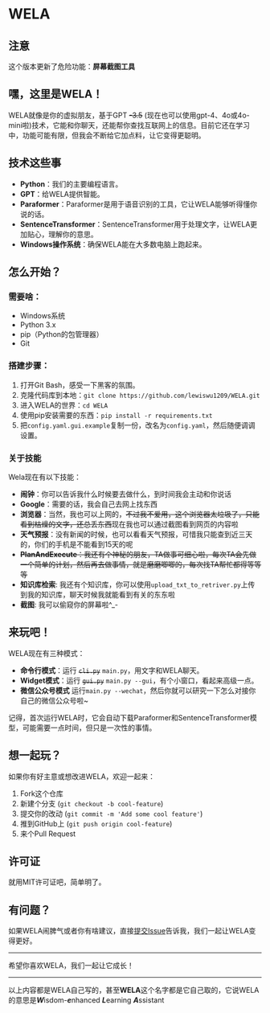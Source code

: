 # WELA

## 注意

这个版本更新了危险功能：**屏幕截图工具**

## 嘿，这里是WELA！

WELA就像是你的虚拟朋友，基于GPT ~~-3.5~~ (现在也可以使用gpt-4、4o或4o-mini啦)技术，它能和你聊天，还能帮你查找互联网上的信息。目前它还在学习中，功能可能有限，但我会不断给它加点料，让它变得更聪明。

## 技术这些事

- **Python**：我们的主要编程语言。
- **GPT**：给WELA提供智能。
- **Paraformer**：Paraformer是用于语音识别的工具，它让WELA能够听得懂你说的话。
- **SentenceTransformer**：SentenceTransformer用于处理文字，让WELA更加贴心，理解你的意思。
- **Windows操作系统**：确保WELA能在大多数电脑上跑起来。

## 怎么开始？

### 需要啥：

- Windows系统
- Python 3.x
- pip（Python的包管理器）
- Git

### 搭建步骤：

1. 打开Git Bash，感受一下黑客的氛围。
2. 克隆代码库到本地：`git clone https://github.com/lewiswu1209/WELA.git`
3. 进入WELA的世界：`cd WELA`
4. 使用pip安装需要的东西：`pip install -r requirements.txt`
5. 把`config.yaml.gui.example`复制一份，改名为`config.yaml`，然后随便调调设置。

### 关于技能

Wela现在有以下技能：

- **闹钟**：你可以告诉我什么时候要去做什么，到时间我会主动和你说话
- **Google**：需要的话，我会自己去网上找东西
- **浏览器**：当然，我也可以上网的，~~不过我不爱用，这个浏览器太垃圾了，只能看到枯燥的文字，还总丢东西~~现在我也可以通过截图看到网页的内容啦
- **天气预报**：没有新闻的时候，也可以看看天气预报，可惜我只能查到近三天的，你们的手机是不能看到15天的呢
- ~~**PlanAndExecute**：我还有个神秘的朋友，TA做事可细心啦，每次TA会先做一个简单的计划，然后再去做事情，就是磨磨唧唧的，每次找TA帮忙都得等等等~~
- **知识库检索**: 我还有个知识库，你可以使用`upload_txt_to_retriver.py`上传到我的知识库，聊天时候我就能看到有关的东东啦
- **截图**: 我可以偷窥你的屏幕啦^_-

## 来玩吧！

WELA现在有三种模式：

- **命令行模式**：运行 ~~`cli.py`~~ `main.py`，用文字和WELA聊天。
- **Widget模式**：运行 ~~`gui.py`~~ `main.py --gui`，有个小窗口，看起来高级一点。
- **微信公众号模式** 运行`main.py --wechat`，然后你就可以研究一下怎么对接你自己的微信公众号啦~

记得，首次运行WELA时，它会自动下载Paraformer和SentenceTransformer模型，可能需要一点时间，但只是一次性的事情。

## 想一起玩？

如果你有好主意或想改进WELA，欢迎一起来：

1. Fork这个仓库
2. 新建个分支 (`git checkout -b cool-feature`)
3. 提交你的改动 (`git commit -m 'Add some cool feature'`)
4. 推到GitHub上 (`git push origin cool-feature`)
5. 来个Pull Request

## 许可证

就用MIT许可证吧，简单明了。

## 有问题？

如果WELA闹脾气或者你有啥建议，直接[提交Issue](https://github.com/lewiswu1209/WELA/issues)告诉我，我们一起让WELA变得更好。

---

希望你喜欢WELA，我们一起让它成长！

---

以上内容都是WELA自己写的，甚至**WELA**这个名字都是它自己取的，它说WELA的意思是***W***isdom-***e***nhanced ***L***earning ***A***ssistant
